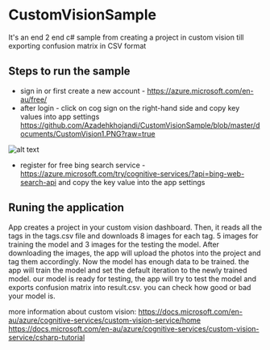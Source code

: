 # CustomVisionSample
It's an end 2 end c# sample from creating a project in custom vision till exporting confusion matrix in CSV format

## Steps to run the sample
* sign in or first create a new account -   https://azure.microsoft.com/en-au/free/ 
* after login - click on cog sign on the right-hand side and copy key values into app settings
https://github.com/Azadehkhojandi/CustomVisionSample/blob/master/documents/CustomVision1.PNG?raw=true


![alt text](https://raw.githubusercontent.com/Azadehkhojandi/CustomVisionSample/master/documents/CustomVision1.PNG)


* register for free bing search service - https://azure.microsoft.com/try/cognitive-services/?api=bing-web-search-api and copy the key value into the app settings

## Runing the application
App creates a project in your custom vision dashboard.
Then, it reads all the tags in the tags.csv file and downloads 8 images for each tag. 
5 images for training the model and 3 images for the testing the model.
After downloading the images, the app will upload the photos into the project and tag them accordingly.
Now the model has enough data to be trained. the app will train the model and set the default iteration to the newly trained model.
our model is ready for testing, the app will try to test the model and exports confusion matrix into result.csv.
you can check how good or bad your model is.


more information about custom vision:
https://docs.microsoft.com/en-au/azure/cognitive-services/custom-vision-service/home
https://docs.microsoft.com/en-au/azure/cognitive-services/custom-vision-service/csharp-tutorial
